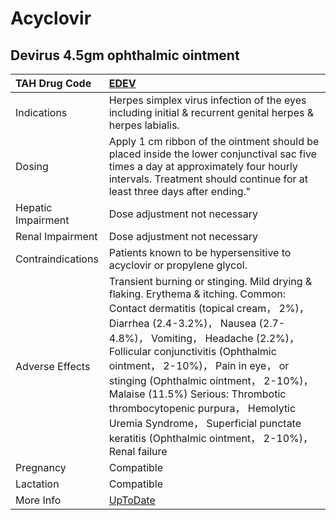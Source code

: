 # Acyclovir

## Devirus 4.5gm ophthalmic ointment

| TAH Drug Code      | [EDEV](https://www.tahsda.org.tw/drugs/hissearch.php?drug_code=EDEV)                                                                                                                                                                                                                                                                                                                                                                                                                           |
|:-------------------|:-----------------------------------------------------------------------------------------------------------------------------------------------------------------------------------------------------------------------------------------------------------------------------------------------------------------------------------------------------------------------------------------------------------------------------------------------------------------------------------------------|
| Indications        | Herpes simplex virus infection of the eyes including initial & recurrent genital herpes & herpes labialis.                                                                                                                                                                                                                                                                                                                                                                                     |
| Dosing             | Apply 1 cm ribbon of the ointment should be placed inside the lower conjunctival sac five times a day at approximately four hourly intervals. Treatment should continue for at least three days after ending."                                                                                                                                                                                                                                                                                 |
| Hepatic Impairment | Dose adjustment not necessary                                                                                                                                                                                                                                                                                                                                                                                                                                                                  |
| Renal Impairment   | Dose adjustment not necessary                                                                                                                                                                                                                                                                                                                                                                                                                                                                  |
| Contraindications  | Patients known to be hypersensitive to acyclovir or propylene glycol.                                                                                                                                                                                                                                                                                                                                                                                                                          |
| Adverse Effects    | Transient burning or stinging. Mild drying & flaking. Erythema & itching. Common: Contact dermatitis (topical cream， 2%)， Diarrhea (2.4-3.2%)， Nausea (2.7-4.8%)， Vomiting， Headache (2.2%)， Follicular conjunctivitis (Ophthalmic ointment， 2-10%)， Pain in eye， or stinging (Ophthalmic ointment， 2-10%)， Malaise (11.5%) Serious: Thrombotic thrombocytopenic purpura， Hemolytic Uremia Syndrome， Superficial punctate keratitis (Ophthalmic ointment， 2-10%)， Renal failure |
| Pregnancy          | Compatible                                                                                                                                                                                                                                                                                                                                                                                                                                                                                     |
| Lactation          | Compatible                                                                                                                                                                                                                                                                                                                                                                                                                                                                                     |
| More Info          | [UpToDate](https://www.uptodate.com/contents/acyclovir-drug-information)                                                                                                                                                                                                                                                                                                                                                                                                                       |

